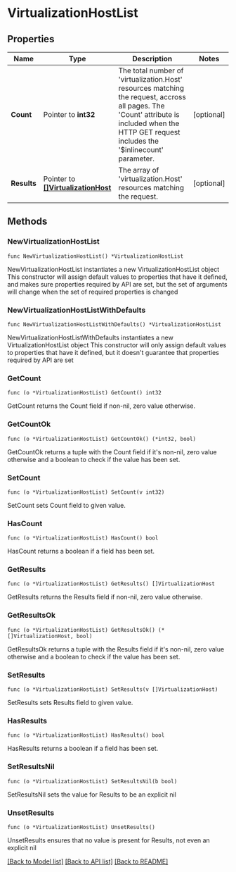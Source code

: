 # VirtualizationHostList

## Properties

Name | Type | Description | Notes
------------ | ------------- | ------------- | -------------
**Count** | Pointer to **int32** | The total number of &#39;virtualization.Host&#39; resources matching the request, accross all pages. The &#39;Count&#39; attribute is included when the HTTP GET request includes the &#39;$inlinecount&#39; parameter. | [optional] 
**Results** | Pointer to [**[]VirtualizationHost**](virtualization.Host.md) | The array of &#39;virtualization.Host&#39; resources matching the request. | [optional] 

## Methods

### NewVirtualizationHostList

`func NewVirtualizationHostList() *VirtualizationHostList`

NewVirtualizationHostList instantiates a new VirtualizationHostList object
This constructor will assign default values to properties that have it defined,
and makes sure properties required by API are set, but the set of arguments
will change when the set of required properties is changed

### NewVirtualizationHostListWithDefaults

`func NewVirtualizationHostListWithDefaults() *VirtualizationHostList`

NewVirtualizationHostListWithDefaults instantiates a new VirtualizationHostList object
This constructor will only assign default values to properties that have it defined,
but it doesn't guarantee that properties required by API are set

### GetCount

`func (o *VirtualizationHostList) GetCount() int32`

GetCount returns the Count field if non-nil, zero value otherwise.

### GetCountOk

`func (o *VirtualizationHostList) GetCountOk() (*int32, bool)`

GetCountOk returns a tuple with the Count field if it's non-nil, zero value otherwise
and a boolean to check if the value has been set.

### SetCount

`func (o *VirtualizationHostList) SetCount(v int32)`

SetCount sets Count field to given value.

### HasCount

`func (o *VirtualizationHostList) HasCount() bool`

HasCount returns a boolean if a field has been set.

### GetResults

`func (o *VirtualizationHostList) GetResults() []VirtualizationHost`

GetResults returns the Results field if non-nil, zero value otherwise.

### GetResultsOk

`func (o *VirtualizationHostList) GetResultsOk() (*[]VirtualizationHost, bool)`

GetResultsOk returns a tuple with the Results field if it's non-nil, zero value otherwise
and a boolean to check if the value has been set.

### SetResults

`func (o *VirtualizationHostList) SetResults(v []VirtualizationHost)`

SetResults sets Results field to given value.

### HasResults

`func (o *VirtualizationHostList) HasResults() bool`

HasResults returns a boolean if a field has been set.

### SetResultsNil

`func (o *VirtualizationHostList) SetResultsNil(b bool)`

 SetResultsNil sets the value for Results to be an explicit nil

### UnsetResults
`func (o *VirtualizationHostList) UnsetResults()`

UnsetResults ensures that no value is present for Results, not even an explicit nil

[[Back to Model list]](../README.md#documentation-for-models) [[Back to API list]](../README.md#documentation-for-api-endpoints) [[Back to README]](../README.md)


